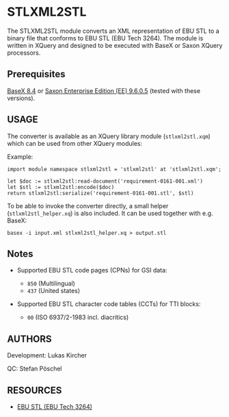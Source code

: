 # STLXML2STL
The STLXML2STL module converts an XML representation of EBU STL to a
binary file that conforms to EBU STL (EBU Tech 3264). The module is
written in XQuery and designed to be executed with BaseX or Saxon XQuery
processors.

## Prerequisites
[BaseX 8.4](http://basex.org/) or [Saxon Enterprise Edition (EE) 9.6.0.5](www.saxonica.com/) (tested with these versions).

## USAGE
The converter is available as an XQuery library module
(`stlxml2stl.xqm`) which can be used from other XQuery modules:

Example:

```
import module namespace stlxml2stl = 'stlxml2stl' at 'stlxml2stl.xqm';

let $doc := stlxml2stl:read-document('requirement-0161-001.xml')
let $stl := stlxml2stl:encode($doc)
return stlxml2stl:serialize('requirement-0161-001.stl', $stl)
```

To be able to invoke the converter directly, a small helper
(`stlxml2stl_helper.xq`) is also included. It can be used together with
e.g. BaseX:

```
basex -i input.xml stlxml2stl_helper.xq > output.stl
```

## Notes
* Supported EBU STL code pages (CPNs) for GSI data:
  * `850` (Multilingual)
  * `437` (United states)

* Supported EBU STL character code tables (CCTs) for TTI blocks:
  * `00` (ISO 6937/2-1983 incl. diacritics)

## AUTHORS
Development: Lukas Kircher

QC: Stefan Pöschel

## RESOURCES
* [EBU STL (EBU Tech 3264)](https://tech.ebu.ch/docs/tech/tech3264.pdf)
